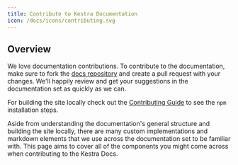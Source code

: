 ```yaml
---
title: Contribute to Kestra Documentation
icon: /docs/icons/contributing.svg
---
```


## Overview

We love documentation contributions. To contribute to the documentation, make sure to fork the [docs repository](https://github.com/kestra-io/docs/fork) and create a pull request with your changes. We'll happily review and get your suggestions in the documentation set as quickly as we can.

For building the site locally check out the [Contributing Guide](./01.getting-started/03.contributing.md#contribute-to-the-documentation) to see the `npm` installation steps.

Aside from understanding the documentation's general structure and building the site locally, there are many custom implementations and markdown elements that we use across the documentation set to be familiar with. This page aims to cover all of the components you might come across when contributing to the Kestra Docs.



